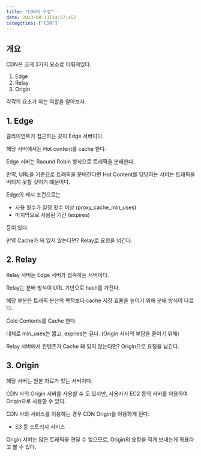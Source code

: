 ```yaml
---
title: "CDN의 구성"
date: 2023-08-13T14:57:45Z
categories: ["CDN"]
---
```


## 개요
CDN은 크게 3가지 요소로 이뤄져있다.

1. Edge
2. Relay
3. Origin

각각의 요소가 하는 역할을 알아보자.

## 1. Edge
클라이언트가 접근하는 곳이 Edge 서버이다.

해당 서버에서는 Hot content를 cache 한다.

Edge 서버는 Raound Robin 형식으로 트래픽을 분배한다.

만약, URL을 기준으로 트래픽을 분배한다면 Hot Content를 담당하는 서버는 트래픽을 버티지 못할 것이기 떄문이다.

Edge의 캐시 조건으로는 
- 사용 횟수가 일정 횟수 이상 (proxy_cache_min_uses)
- 마지막으로 사용된 기간 (expires)

등이 있다.

만약 Cache가 돼 있지 않는다면? Relay로 요청을 넘긴다.

## 2. Relay
Relay 서버는 Edge 서버가 접속하는 서버이다.

Relay는 분배 방식이 URL 기반으로 hash를 가진다.

해당 부분은 트래픽 분산의 목적보다 cache 저장 효율을 높이기 위해 분배 방식이 다르다.

Cold Contents를 Cache 한다.

대체로 min_uses는 짧고, expries는 길다. (Origin 서버의 부담을 줄이기 위해)

Relay 서버에서 컨텐츠가 Cache 돼 있지 않는다면? Origin으로 요청을 넘긴다.

## 3. Origin
해당 서버는 원본 자료가 있는 서버이다.

CDN 사의 Origin 서버를 사용할 수 도 있지만, 사용자가 EC2 등의 서버를 이용하여 Origin으로 사용할 수 있다.

CDN 사의 서비스를 이용하는 경우 CDN Origin을 이용하게 된다.
- S3 등 스토리지 서비스

Origin 서버는 많은 트래픽을 견딜 수 없으므로, Origin의 요청을 적게 보내는게 목표라고 볼 수 있다.